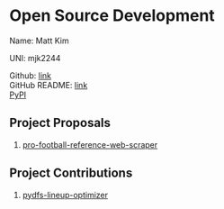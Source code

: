 # Open Source Development

Name: Matt Kim

UNI: mjk2244

Github: [link](https://github.com/mjk2244)  
GitHub README: [link](https://github.com/mjk2244/mjk2244/blob/main/README.md)  
[PyPI](https://pypi.org/user/mjk9/)

## Project Proposals

1. [pro-football-reference-web-scraper](../projects/python/pro-football-reference-web-scraper.md)

## Project Contributions

1. [pydfs-lineup-optimizer](../projects/python/pydfs-lineup-optimizer.md)
